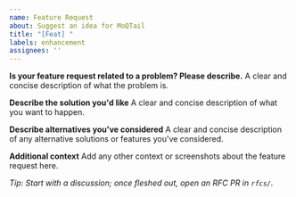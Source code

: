 ```yaml
---
name: Feature Request
about: Suggest an idea for MoQTail
title: "[Feat] "
labels: enhancement
assignees: ''
---
```


**Is your feature request related to a problem? Please describe.**
A clear and concise description of what the problem is.

**Describe the solution you'd like**
A clear and concise description of what you want to happen.

**Describe alternatives you've considered**
A clear and concise description of any alternative solutions or features you've considered.

**Additional context**
Add any other context or screenshots about the feature request here.

*Tip: Start with a discussion; once fleshed out, open an RFC PR in `rfcs/`.*
